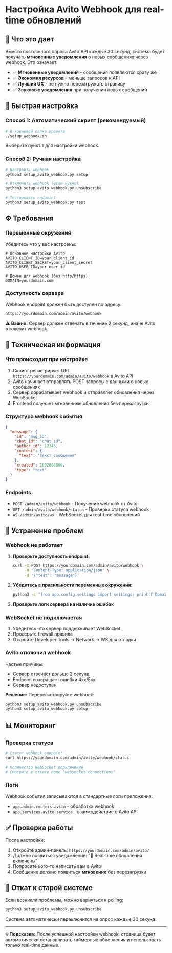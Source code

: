 # Настройка Avito Webhook для real-time обновлений

## 🎯 Что это дает

Вместо постоянного опроса Avito API каждые 30 секунд, система будет получать **мгновенные уведомления** о новых сообщениях через webhook. Это означает:

- ✅ **Мгновенные уведомления** - сообщения появляются сразу же
- ✅ **Экономия ресурсов** - меньше запросов к API
- ✅ **Лучший UX** - не нужно перезагружать страницу
- ✅ **Звуковые уведомления** при получении новых сообщений

## 🚀 Быстрая настройка

### Способ 1: Автоматический скрипт (рекомендуемый)

```bash
# В корневой папке проекта
./setup_webhook.sh
```

Выберите пункт `1` для настройки webhook.

### Способ 2: Ручная настройка

```bash
# Настроить webhook
python3 setup_avito_webhook.py setup

# Отключить webhook (если нужно)
python3 setup_avito_webhook.py unsubscribe

# Тестировать endpoint
python3 setup_avito_webhook.py test
```

## ⚙️ Требования

### Переменные окружения

Убедитесь что у вас настроены:

```env
# Основные настройки Avito
AVITO_CLIENT_ID=your_client_id
AVITO_CLIENT_SECRET=your_client_secret
AVITO_USER_ID=your_user_id

# Домен для webhook (без http/https)
DOMAIN=yourdomain.com
```

### Доступность сервера

Webhook endpoint должен быть доступен по адресу:
```
https://yourdomain.com/admin/avito/webhook
```

⚠️ **Важно:** Сервер должен отвечать в течение 2 секунд, иначе Avito отключит webhook.

## 🔧 Техническая информация

### Что происходит при настройке

1. Скрипт регистрирует URL `https://yourdomain.com/admin/avito/webhook` в Avito API
2. Avito начинает отправлять POST запросы с данными о новых сообщениях
3. Сервер обрабатывает webhook и отправляет обновления через WebSocket
4. Frontend получает мгновенные обновления без перезагрузки

### Структура webhook события

```json
{
  "message": {
    "id": "msg_id",
    "chat_id": "chat_id", 
    "author_id": 12345,
    "content": {
      "text": "Текст сообщения"
    },
    "created": 1692808800,
    "type": "text"
  }
}
```

### Endpoints

- `POST /admin/avito/webhook` - Получение webhook от Avito
- `GET /admin/avito/webhook/status` - Проверка статуса webhook
- `WS /admin/avito/ws` - WebSocket для real-time обновлений

## 🐛 Устранение проблем

### Webhook не работает

1. **Проверьте доступность endpoint:**
   ```bash
   curl -X POST https://yourdomain.com/admin/avito/webhook \
        -H "Content-Type: application/json" \
        -d '{"test": "message"}'
   ```

2. **Убедитесь в правильности переменных окружения:**
   ```bash
   python3 -c "from app.config.settings import settings; print(f'Domain: {settings.DOMAIN}')"
   ```

3. **Проверьте логи сервера на наличие ошибок**

### WebSocket не подключается

1. Убедитесь что сервер поддерживает WebSocket
2. Проверьте firewall правила
3. Откройте Developer Tools → Network → WS для отладки

### Avito отключил webhook

Частые причины:
- Сервер отвечает дольше 2 секунд
- Endpoint возвращает ошибки 4xx/5xx  
- Сервер недоступен

**Решение:** Перерегистрируйте webhook:
```bash
python3 setup_avito_webhook.py unsubscribe
python3 setup_avito_webhook.py setup
```

## 📊 Мониторинг

### Проверка статуса

```bash
# Статус webhook endpoint
curl https://yourdomain.com/admin/avito/webhook/status

# Количество WebSocket подключений
# Смотрите в ответе поле "websocket_connections"
```

### Логи

Webhook события записываются в стандартные логи приложения:
- `app.admin.routers.avito` - обработка webhook
- `app.services.avito_service` - взаимодействие с Avito API

## ✅ Проверка работы

После настройки:

1. Откройте админ-панель: `https://yourdomain.com/admin/avito/`
2. Должно появиться уведомление: "🔗 Real-time обновления включены"
3. Попросите кого-то написать вам в Avito
4. Сообщение должно появиться **мгновенно** без перезагрузки

## 🔄 Откат к старой системе

Если возникли проблемы, можно вернуться к polling:

```bash
python3 setup_avito_webhook.py unsubscribe
```

Система автоматически переключится на опрос каждые 30 секунд.

---

**💡 Подсказка:** После успешной настройки webhook, страница будет автоматически останавливать таймерные обновления и использовать только real-time данные.